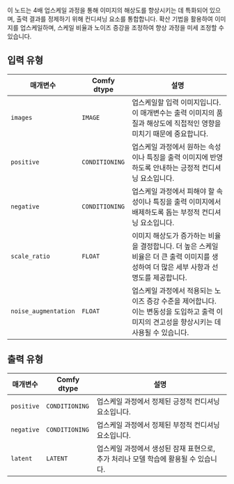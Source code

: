 
이 노드는 4배 업스케일 과정을 통해 이미지의 해상도를 향상시키는 데 특화되어 있으며, 출력 결과를 정제하기 위해 컨디셔닝 요소를 통합합니다. 확산 기법을 활용하여 이미지를 업스케일하며, 스케일 비율과 노이즈 증강을 조정하여 향상 과정을 미세 조정할 수 있습니다.
## 입력 유형

| 매개변수            | Comfy dtype        | 설명 |
|----------------------|--------------------|-------------|
| `images`             | `IMAGE`            | 업스케일할 입력 이미지입니다. 이 매개변수는 출력 이미지의 품질과 해상도에 직접적인 영향을 미치기 때문에 중요합니다. |
| `positive`           | `CONDITIONING`     | 업스케일 과정에서 원하는 속성이나 특징을 출력 이미지에 반영하도록 안내하는 긍정적 컨디셔닝 요소입니다. |
| `negative`           | `CONDITIONING`     | 업스케일 과정에서 피해야 할 속성이나 특징을 출력 이미지에서 배제하도록 돕는 부정적 컨디셔닝 요소입니다. |
| `scale_ratio`        | `FLOAT`            | 이미지 해상도가 증가하는 비율을 결정합니다. 더 높은 스케일 비율은 더 큰 출력 이미지를 생성하여 더 많은 세부 사항과 선명도를 제공합니다. |
| `noise_augmentation` | `FLOAT`            | 업스케일 과정에서 적용되는 노이즈 증강 수준을 제어합니다. 이는 변동성을 도입하고 출력 이미지의 견고성을 향상시키는 데 사용될 수 있습니다. |

## 출력 유형

| 매개변수     | Comfy dtype  | 설명 |
|---------------|--------------|-------------|
| `positive`    | `CONDITIONING` | 업스케일 과정에서 정제된 긍정적 컨디셔닝 요소입니다. |
| `negative`    | `CONDITIONING` | 업스케일 과정에서 정제된 부정적 컨디셔닝 요소입니다. |
| `latent`      | `LATENT`     | 업스케일 과정에서 생성된 잠재 표현으로, 추가 처리나 모델 학습에 활용될 수 있습니다. |